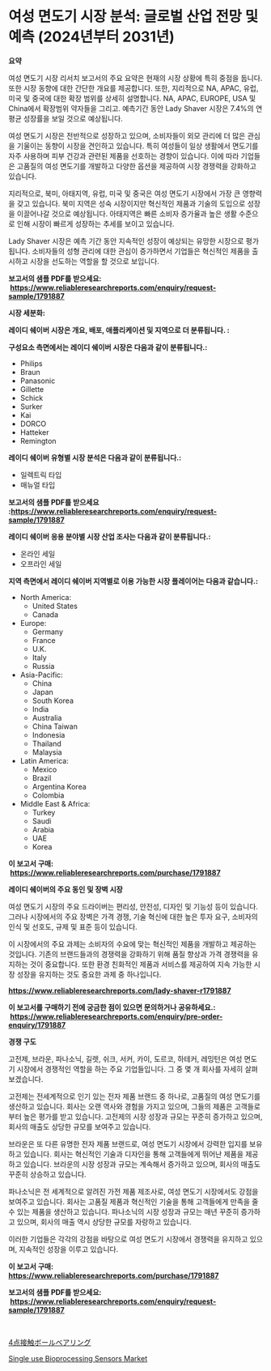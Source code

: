 <p><h1>여성 면도기 시장 분석: 글로벌 산업 전망 및 예측 (2024년부터 2031년)</h1></p><p><strong>요약</strong></p>
<p><p>여성 면도기 시장 리서치 보고서의 주요 요약은 현재의 시장 상황에 특히 중점을 둡니다. 또한 시장 동향에 대한 간단한 개요를 제공합니다. 또한, 지리적으로 NA, APAC, 유럽, 미국 및 중국에 대한 확장 범위를 상세히 설명합니다. NA, APAC, EUROPE, USA 및 China에서 확장범위 약자들을 그리고. 예측기간 동안 Lady Shaver 시장은 7.4%의 연평균 성장률을 보일 것으로 예상됩니다.</p><p>여성 면도기 시장은 전반적으로 성장하고 있으며, 소비자들이 외모 관리에 더 많은 관심을 기울이는 동향이 시장을 견인하고 있습니다. 특히 여성들이 일상 생활에서 면도기를 자주 사용하며 피부 건강과 관련된 제품을 선호하는 경향이 있습니다. 이에 따라 기업들은 고품질의 여성 면도기를 개발하고 다양한 옵션을 제공하여 시장 경쟁력을 강화하고 있습니다.</p><p>지리적으로, 북미, 아태지역, 유럽, 미국 및 중국은 여성 면도기 시장에서 가장 큰 영향력을 갖고 있습니다. 북미 지역은 성숙 시장이지만 혁신적인 제품과 기술의 도입으로 성장을 이끌어나갈 것으로 예상됩니다. 아태지역은 빠른 소비자 증가율과 높은 생활 수준으로 인해 시장이 빠르게 성장하는 추세를 보이고 있습니다.</p><p>Lady Shaver 시장은 예측 기간 동안 지속적인 성장이 예상되는 유망한 시장으로 평가됩니다. 소비자들의 성형 관리에 대한 관심이 증가하면서 기업들은 혁신적인 제품을 출시하고 시장을 선도하는 역할을 할 것으로 보입니다.</p></p>
<p><strong>보고서의 샘플 PDF를 받으세요: &nbsp;<a href="https://www.reliableresearchreports.com/enquiry/request-sample/1791887">https://www.reliableresearchreports.com/enquiry/request-sample/1791887</a></strong></p>
<p><strong>시장 세분화:</strong></p>
<p><strong> 레이디 쉐이버 시장은 개요, 배포, 애플리케이션 및 지역으로 더 분류됩니다. :</strong></p>
<p><strong>구성요소 측면에서는 레이디 쉐이버 시장은 다음과 같이 분류됩니다.:</strong></p>
<p><ul><li>Philips</li><li>Braun</li><li>Panasonic</li><li>Gillette</li><li>Schick</li><li>Surker</li><li>Kai</li><li>DORCO</li><li>Hatteker</li><li>Remington</li></ul></p>
<p><strong> 레이디 쉐이버 유형별 시장 분석은 다음과 같이 분류됩니다.:</strong></p>
<p><ul><li>일렉트릭 타입</li><li>매뉴얼 타입</li></ul></p>
<p><strong>보고서의 샘플 PDF를 받으세요 :<a href="https://www.reliableresearchreports.com/enquiry/request-sample/1791887">https://www.reliableresearchreports.com/enquiry/request-sample/1791887</a></strong></p>
<p><strong> 레이디 쉐이버 응용 분야별 시장 산업 조사는 다음과 같이 분류됩니다.:</strong></p>
<p><ul><li>온라인 세일</li><li>오프라인 세일</li></ul></p>
<p><strong>지역 측면에서 레이디 쉐이버 지역별로 이용 가능한 시장 플레이어는 다음과 같습니다.:</strong></p>
<p><ul>
    <li>
        North America:
        <ul>
            <li>United States</li>
            <li>Canada</li>
        </ul>
    </li>
    <li>
        Europe:
        <ul>
            <li>Germany</li>
            <li>France</li>
            <li>U.K.</li>
            <li>Italy</li>
            <li>Russia</li>
        </ul>
    </li>
    <li>
        Asia-Pacific:
        <ul>
            <li>China</li>
            <li>Japan</li>
            <li>South Korea</li>
            <li>India</li>
            <li>Australia</li>
            <li>China Taiwan</li>
            <li>Indonesia</li>
            <li>Thailand</li>
            <li>Malaysia</li>
        </ul>
    </li>
    <li>
        Latin America:
        <ul>
            <li>Mexico</li>
            <li>Brazil</li>
            <li>Argentina Korea</li>
            <li>Colombia</li>
        </ul>
    </li>
    <li>
        Middle East & Africa:
        <ul>
            <li>Turkey</li>
            <li>Saudi</li>
            <li>Arabia</li>
            <li>UAE</li>
            <li>Korea</li>
        </ul>
    </li>
    </ul></p>
<p><strong>이 보고서 구매: &nbsp;<a href="https://www.reliableresearchreports.com/purchase/1791887">https://www.reliableresearchreports.com/purchase/1791887</a></strong></p>
<p><strong>레이디 쉐이버의 주요 동인 및 장벽 시장</strong></p>
<p><p>여성 면도기 시장의 주요 드라이버는 편리성, 안전성, 디자인 및 기능성 등이 있습니다. 그러나 시장에서의 주요 장벽은 가격 경쟁, 기술 혁신에 대한 높은 투자 요구, 소비자의 인식 및 선호도, 규제 및 표준 등이 있습니다.</p><p>이 시장에서의 주요 과제는 소비자의 수요에 맞는 혁신적인 제품을 개발하고 제공하는 것입니다. 기존의 브랜드들과의 경쟁력을 강화하기 위해 품질 향상과 가격 경쟁력을 유지하는 것이 중요합니다. 또한 환경 친화적인 제품과 서비스를 제공하여 지속 가능한 시장 성장을 유지하는 것도 중요한 과제 중 하나입니다.</p></p>
<p><strong><a href="https://www.reliableresearchreports.com/lady-shaver-r1791887">https://www.reliableresearchreports.com/lady-shaver-r1791887</a></strong></p>
<p><strong>이 보고서를 구매하기 전에 궁금한 점이 있으면 문의하거나 공유하세요.: &nbsp;<a href="https://www.reliableresearchreports.com/enquiry/pre-order-enquiry/1791887">https://www.reliableresearchreports.com/enquiry/pre-order-enquiry/1791887</a></strong></p>
<p><strong>경쟁 구도</strong></p>
<p><p>고전제, 브라운, 파나소닉, 길렛, 쉬크, 서커, 카이, 도르코, 하테커, 레밍턴은 여성 면도기 시장에서 경쟁적인 역할을 하는 주요 기업들입니다. 그 중 몇 개 회사를 자세히 살펴보겠습니다.</p><p>고전제는 전세계적으로 인기 있는 전자 제품 브랜드 중 하나로, 고품질의 여성 면도기를 생산하고 있습니다. 회사는 오랜 역사와 경험을 가지고 있으며, 그들의 제품은 고객들로부터 높은 평가를 받고 있습니다. 고전제의 시장 성장과 규모는 꾸준히 증가하고 있으며, 회사의 매출도 상당한 규모를 보여주고 있습니다.</p><p>브라운은 또 다른 유명한 전자 제품 브랜드로, 여성 면도기 시장에서 강력한 입지를 보유하고 있습니다. 회사는 혁신적인 기술과 디자인을 통해 고객들에게 뛰어난 제품을 제공하고 있습니다. 브라운의 시장 성장과 규모는 계속해서 증가하고 있으며, 회사의 매출도 꾸준히 상승하고 있습니다.</p><p>파나소닉은 전 세계적으로 알려진 가전 제품 제조사로, 여성 면도기 시장에서도 강점을 보여주고 있습니다. 회사는 고품질 제품과 혁신적인 기술을 통해 고객들에게 만족을 줄 수 있는 제품을 생산하고 있습니다. 파나소닉의 시장 성장과 규모는 매년 꾸준히 증가하고 있으며, 회사의 매출 역시 상당한 규모를 자랑하고 있습니다.</p><p>이러한 기업들은 각각의 강점을 바탕으로 여성 면도기 시장에서 경쟁력을 유지하고 있으며, 지속적인 성장을 이루고 있습니다.</p></p>
<p><strong>이 보고서 구매: &nbsp; <a href="https://www.reliableresearchreports.com/purchase/1791887">https://www.reliableresearchreports.com/purchase/1791887</a></strong></p>
<p><strong>보고서의 샘플 PDF를 받으세요: &nbsp;<a href="https://www.reliableresearchreports.com/enquiry/request-sample/1791887">https://www.reliableresearchreports.com/enquiry/request-sample/1791887</a></strong><strong></strong></p>
<p>&nbsp;</p>
<p><p><a href="https://github.com/mreklxf44233/Market-Research-Report-List-1/blob/main/760856624210.md">4点接触ボールベアリング</a></p><p><a href="https://github.com/CliffMedina6/Market-Research-Report-List-4/blob/main/single-use-bioprocessing-sensors-market.md">Single use Bioprocessing Sensors Market</a></p></p>